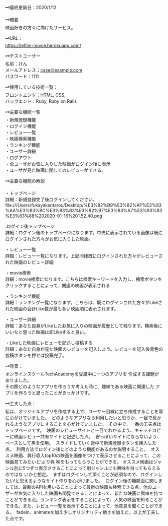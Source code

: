 🗝最終更新日：2020/1/12<br>




🗝概要<br>
映画好きの方々に向けたサービス。


🗝URL：<br>
https://lefilm-movie.herokuapp.com/


🗝テストユーザー<br>
名前：けん<br>
メールアドレス；case@example.com<br>
パスワード：1111


🗝使用している技術一覧：<br>
フロントエンド：HTML, CSS, <br>
バックエンド：Ruby, Ruby on Rails<br>


🗝主要な機能一覧<br>
・新規登録機能<br>
・ログイン機能<br>
・レビュー一覧<br>
・映画検索機能<br>
・ランキング機能<br>
・ユーザー詳細<br>
・ログアウト<br>
・全ユーザがお気に入りした映画がログイン後に表示<br>
・ユーザが見た映画に関してのレビューができる。<br>



🗝主要な機能の解説<br>

・トップページ<br>
詳細：新規登録完了後ログインしてください。<br>
file:///Users/fukayakentarou/Desktop/%E3%82%B9%E3%82%AF%E3%83%AA%E3%83%BC%E3%83%B3%E3%82%B7%E3%83%A7%E3%83%83%E3%83%88%202020-01-16%201.52.40.png<br>

.ログイン後トップページ<br>
詳細：ログイン後のトップページになります。中央に表示されている画像は既にログインされた方々がお気に入りした映画。<br>


・レビュー一覧<br>
詳細：レビュー一覧になります。上記同様既にログインされた方々がレビューされた映画のレビュー詳細<br>

・movie検索<br>
詳細：movie検索になります。こちらは検索キーワードを入力し、検索ボタンをクリックすることによって、関連の映画が表示される<br>

・ランキング機能<br>
詳細：ランキング一覧になります。こちらは、既にログインされた方々がLikeされた映画の合計Like数が最も多い映画順に表示されます。<br>


・ユーザー詳細<br>
詳細：あなた自身がLikeしたお気に入りの映画が履歴として残ります。検索後にいいなと思った映画は即Likeすると良い。<br>

・Likeした映画にレビューを記述し投稿する<br>
詳細：あなた自身が見た映画のレビューを記入しよう。レビューを記入後青色の投稿ボタンを押せば投稿完了。<br>



🗝背景：<br>
オンラインスクールTechAcademyを受講中に一つのアプリを
作成する課題がありました。<br>
その際どのようなアプリを作ろうか考えた時に、趣味である映画に関連した
アプリを作ろうと思ったことがきっかけです。

🗝工夫した点：<br>
私は、オリジナルアプリを作成する上で、ユーザー目線に立ち作成することを常に心がけていました。  どのようなアプリなら利用したいと思うか、一目で惹かれるようなアプリにすることを心がけていました。  その中で、一番の工夫点はトップページです。  映画のレビューサイトと一目でわかるよう、キャッチコピーに映画レビュー共有サイトと記述した点。  安っぽいサイトにならないよう、ベースとして黒を使用。  スライドしていく途中で新規登録ボタンを挿入した点。  利用方法でログイン後にどのような機能があるのか説明すること。  オススメ映画、興行収入top10の映画を画像をつけて表示させることによって、この映画見てみたいと!より興 味をもってもらうことができる。 オススメ映画はジャンル別に5つずつ表示させることによって別ジャンルにも興味を持ってもらえるのではな いかと想定。  まずはログインして頂くことが必須なので、ログインしたい!と思えるようなサイト作りを心がけました。  ログイン後の機能面に関しましては、最新のAPIを用いることによって最新の映画も検索できる点。他のユーザーがお気に入りした映画も閲覧できることによって、新たな映画に興味を持つことができる点。ランキング表示をすることによって、人気の映画を知ることができる。また、レビュー一覧を表示することによって、他意見を聞くことができる。  fadein、animateを加え少しオリジナリティ動きを加えた。以上が工夫した点です。
